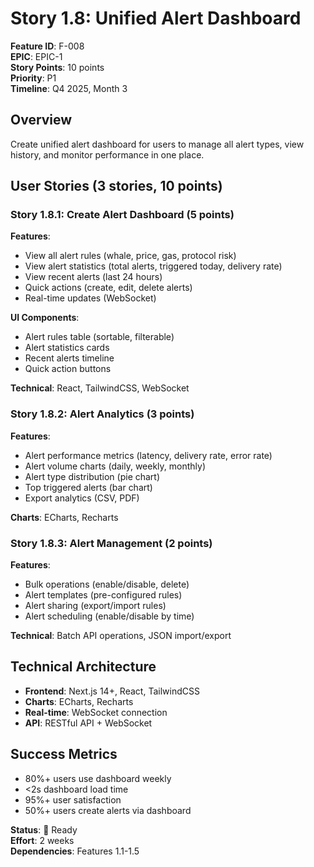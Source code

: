 # Story 1.8: Unified Alert Dashboard

**Feature ID**: F-008  
**EPIC**: EPIC-1  
**Story Points**: 10 points  
**Priority**: P1  
**Timeline**: Q4 2025, Month 3

## Overview
Create unified alert dashboard for users to manage all alert types, view history, and monitor performance in one place.

## User Stories (3 stories, 10 points)

### Story 1.8.1: Create Alert Dashboard (5 points)
**Features**:
- View all alert rules (whale, price, gas, protocol risk)
- View alert statistics (total alerts, triggered today, delivery rate)
- View recent alerts (last 24 hours)
- Quick actions (create, edit, delete alerts)
- Real-time updates (WebSocket)

**UI Components**:
- Alert rules table (sortable, filterable)
- Alert statistics cards
- Recent alerts timeline
- Quick action buttons

**Technical**: React, TailwindCSS, WebSocket

### Story 1.8.2: Alert Analytics (3 points)
**Features**:
- Alert performance metrics (latency, delivery rate, error rate)
- Alert volume charts (daily, weekly, monthly)
- Alert type distribution (pie chart)
- Top triggered alerts (bar chart)
- Export analytics (CSV, PDF)

**Charts**: ECharts, Recharts

### Story 1.8.3: Alert Management (2 points)
**Features**:
- Bulk operations (enable/disable, delete)
- Alert templates (pre-configured rules)
- Alert sharing (export/import rules)
- Alert scheduling (enable/disable by time)

**Technical**: Batch API operations, JSON import/export

## Technical Architecture
- **Frontend**: Next.js 14+, React, TailwindCSS
- **Charts**: ECharts, Recharts
- **Real-time**: WebSocket connection
- **API**: RESTful API + WebSocket

## Success Metrics
- 80%+ users use dashboard weekly
- <2s dashboard load time
- 95%+ user satisfaction
- 50%+ users create alerts via dashboard

**Status**: 📝 Ready  
**Effort**: 2 weeks  
**Dependencies**: Features 1.1-1.5
